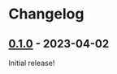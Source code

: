 # Changelog

<!-- https://keepachangelog.com/en/1.0.0/ -->

## [0.1.0] - 2023-04-02

Initial release!

[0.1.0]: https://github.com/langston-barrett/radamsa-sys/releases/tag/v0.1.0
